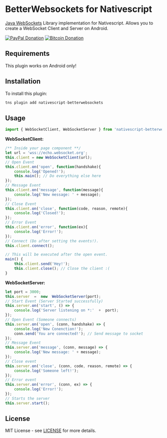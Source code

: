 
#  BetterWebsockets for Nativescript

[Java WebSockets](https://github.com/TooTallNate/Java-WebSocket) Library implementation for Nativescript. Allows you to create a WebSocket Client and Server on Android.

[![PayPal Donation](https://img.shields.io/badge/Donate-PayPal-brightgreen.svg)](https://www.paypal.me/JCAguilera) [![Bitcoin Donation](https://img.shields.io/badge/Donate-Bitcoin-orange.svg)](https://juankyapps.com/bitcoin)

## Requirements
  
This plugin works on Android only!

## Installation

To install this plugin:
```javascript
tns plugin add nativescript-betterwebsockets
```
## Usage
```javascript
import { WebSocketClient, WebSocketServer } from 'nativescript-betterwebsockets';  
```
**WebSocketClient:**
```javascript
/** Inside your page component **/
let url = 'wss://echo.websocket.org';
this.client = new WebSocketClient(url);
// Open Event
this.client.on('open', function(handshake){
	console.log('Opened!');
	this.main(); // Do everything else here
});
// Message Event
this.client.on('message', function(message){ 
	console.log('New message: ' + message);
});
// Close Event
this.client.on('close', function(code, reason, remote){
	console.log('Closed!');
});
// Error Event
this.client.on('error', function(ex){
	console.log('Error!');
});
// Connect (Do after setting the events!).
this.client.connect();
```
```javascript
// This will be executed after the open event.
main() {
	this.client.send('Hey!');
	this.client.close(); // Close the client :(
}
```
**WebSocketServer:**
```javascript
let port = 3000;
this.server  =  new  WebSocketServer(port);
// Start Event (Server Started successfully)
this.server.on('start', () => {
	console.log('Server listening on *:'  +  port);
});
// Open Event (Someone connects)
this.server.on('open', (conn, handshake) => {
	console.log('New Conenction!');
	conn.send('You are connected!'); // Send message to socket
});
// Message Event
this.server.on('message', (conn, message) => {
	console.log('New message: ' + message);
});
// Close event
this.server.on('close', (conn, code, reason, remote) => {
	console.log('Someone left!');
});
// Error event
this.server.on('error', (conn, ex) => {
	console.log('Error!');
});
// Starts the server
this.server.start();
```
## License

MIT License - see [LICENSE](LICENSE) for more details.

